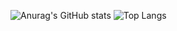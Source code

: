 ![Anurag's GitHub stats](https://github-readme-stats.vercel.app/api?username=esechy&show_icons=true&theme=cobalt) ![Top Langs](https://github-readme-stats.vercel.app/api/top-langs/?username=esechy&layout=compact)
